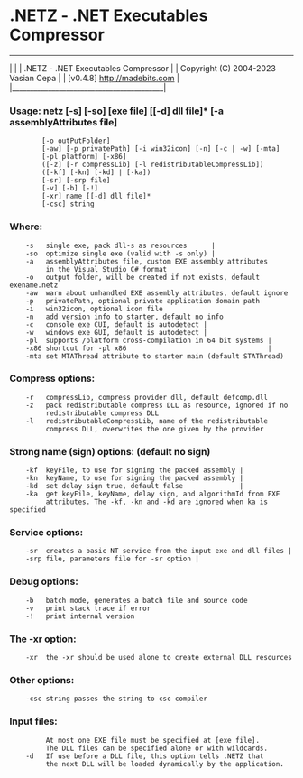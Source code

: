 # .NETZ - .NET Executables Compressor
 __________________________________________ 
|                                          |
| .NETZ - .NET Executables Compressor      |
| Copyright (C) 2004-2023 Vasian Cepa      |
| [v0.4.8]  http://madebits.com            |
|__________________________________________|

### Usage: netz [-s] [-so] [exe file] [[-d] dll file]* [-a assemblyAttributes file]
            [-o outPutFolder]
            [-aw] [-p privatePath] [-i win32icon] [-n] [-c | -w] [-mta]
            [-pl platform] [-x86]
            ([-z] [-r compressLib] [-l redistributableCompressLib])
            ([-kf] [-kn] [-kd] | [-ka])
            [-sr] [-srp file]
            [-v] [-b] [-!]
            [-xr] name [[-d] dll file]*
            [-csc] string

### Where:

```
	-s   single exe, pack dll-s as resources      |
	-so  optimize single exe (valid with -s only) |
	-a   assemblyAttributes file, custom EXE assembly attributes
	     in the Visual Studio C# format
	-o   output folder, will be created if not exists, default exename.netz
	-aw  warn about unhandled EXE assembly attributes, default ignore
	-p   privatePath, optional private application domain path
	-i   win32icon, optional icon file
	-n   add version info to starter, default no info
	-c   console exe CUI, default is autodetect |
	-w   windows exe GUI, default is autodetect |
	-pl  supports /platform cross-compilation in 64 bit systems |
	-x86 shortcut for -pl x86                                   |
	-mta set MTAThread attribute to starter main (default STAThread)
```

### Compress options:

```
	-r   compressLib, compress provider dll, default defcomp.dll
	-z   pack redistributable compress DLL as resource, ignored if no
	     redistributable compress DLL
	-l   redistributableCompressLib, name of the redistributable
	     compress DLL, overwrites the one given by the provider
```

### Strong name (sign) options: (default no sign)

```
	-kf  keyFile, to use for signing the packed assembly |
	-kn  keyName, to use for signing the packed assembly |
	-kd  set delay sign true, default false              |
	-ka  get keyFile, keyName, delay sign, and algorithmId from EXE
	     attributes. The -kf, -kn and -kd are ignored when ka is specified

```

### Service options:

```
	-sr  creates a basic NT service from the input exe and dll files |
	-srp file, parameters file for -sr option |
```

### Debug options:

```
	-b   batch mode, generates a batch file and source code
	-v   print stack trace if error
	-!   print internal version
```

### The -xr option:

```
	-xr  the -xr should be used alone to create external DLL resources
```

### Other options:

```
	-csc string passes the string to csc compiler
```

### Input files:


```
	     At most one EXE file must be specified at [exe file].
	     The DLL files can be specified alone or with wildcards.     
	-d   If use before a DLL file, this option tells .NETZ that      
	     the next DLL will be loaded dynamically by the application. 
```